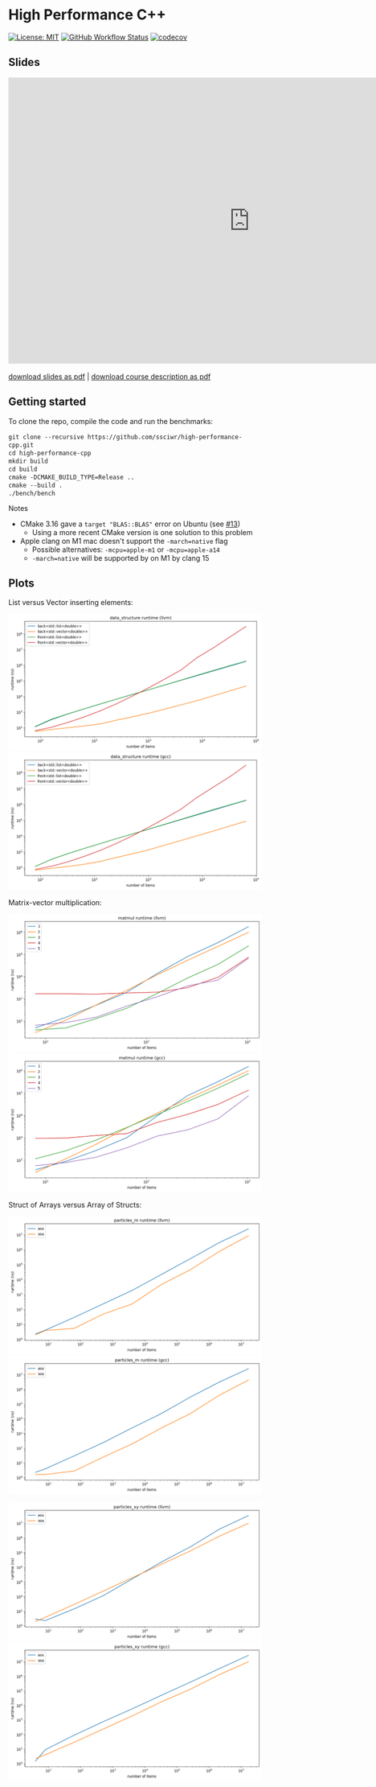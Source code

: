 # High Performance C++

[![License: MIT](https://img.shields.io/badge/License-MIT-yellow.svg)](https://opensource.org/licenses/MIT)
[![GitHub Workflow Status](https://img.shields.io/github/actions/workflow/status/ssciwr/high-performance-cpp/ci.yml?branch=main)](https://github.com/ssciwr/high-performance-cpp/actions/workflows/ci.yml)
[![codecov](https://codecov.io/gh/ssciwr/high-performance-cpp/branch/main/graph/badge.svg)](https://codecov.io/gh/ssciwr/high-performance-cpp)

## Slides

<iframe src="https://docs.google.com/presentation/d/e/2PACX-1vSsQgXEWShyBmv29hURbcjWcCXJmAKv-PvT-6vIaIHqgV33GyhPa8tWnzT8fM1Gl3XzEXjzpfuWieXS/embed?start=false&loop=false&delayms=3000" frameborder="0" width="960" height="569" allowfullscreen="true" mozallowfullscreen="true" webkitallowfullscreen="true"></iframe>

[download slides as pdf](https://github.com/ssciwr/high-performance-cpp/raw/main/slides/slides.pdf) | [download course description as pdf](https://ssc.iwr.uni-heidelberg.de/sites/default/files/high-performance-cpp-ss22.pdf)

## Getting started

To clone the repo, compile the code and run the benchmarks:

```
git clone --recursive https://github.com/ssciwr/high-performance-cpp.git
cd high-performance-cpp
mkdir build
cd build
cmake -DCMAKE_BUILD_TYPE=Release ..
cmake --build .
./bench/bench
```

Notes

- CMake 3.16 gave a `target "BLAS::BLAS"` error on Ubuntu (see [#13](https://github.com/ssciwr/high-performance-cpp/issues/13))
  - Using a more recent CMake version is one solution to this problem
- Apple clang on M1 mac doesn't support the `-march=native` flag
  - Possible alternatives: `-mcpu=apple-m1` or `-mcpu=apple-a14`
  - `-march=native` will be supported by on M1 by clang 15

## Plots

List versus Vector inserting elements:

![](plots/data_structure-llvm.png)
![](plots/data_structure-gcc.png)

Matrix-vector multiplication:

![](plots/matmul-llvm.png)
![](plots/matmul-gcc.png)

Struct of Arrays versus Array of Structs:

![](plots/particles_m-llvm.png)
![](plots/particles_m-gcc.png)

![](plots/particles_xy-llvm.png)
![](plots/particles_xy-gcc.png)
